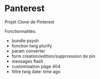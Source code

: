 # Panterest



Projet Clone de Pinterest

Fonctionnalités:

- bundle psysh
- fonction twig plurify
- param converter
- form creation/edition/supprression de pin
- messages flash
- customisation page 404
- filtre twig date: time ago
